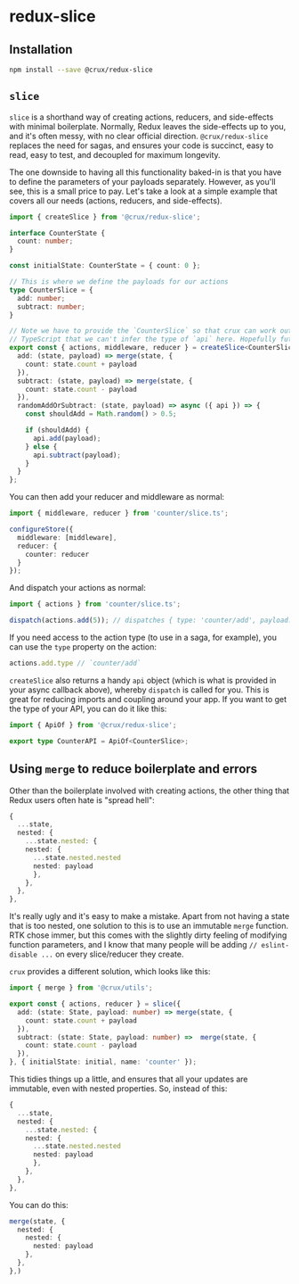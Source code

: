 # redux-slice

## Installation

```bash
npm install --save @crux/redux-slice
```

## `slice`

`slice` is a shorthand way of creating actions, reducers, and side-effects with minimal boilerplate. Normally, Redux leaves the side-effects up to you, and it's often messy, with no clear official direction. `@crux/redux-slice` replaces the need for sagas, and ensures your code is succinct, easy to read, easy to test, and decoupled for maximum longevity.

The one downside to having all this functionality baked-in is that you have to define the parameters of your payloads separately. However, as you'll see, this is a small price to pay. Let's take a look at a simple example that covers all our needs (actions, reducers, and side-effects).

```ts
import { createSlice } from '@crux/redux-slice';

interface CounterState {
  count: number;
}

const initialState: CounterState = { count: 0 };

// This is where we define the payloads for our actions
type CounterSlice = {
  add: number;
  subtract: number;
}

// Note we have to provide the `CounterSlice` so that crux can work out the API. It's an unfortunate limitation of
// TypeScript that we can't infer the type of `api` here. Hopefully future versions will allow this.
export const { actions, middleware, reducer } = createSlice<CounterSlice>()('counter', initialState, {
  add: (state, payload) => merge(state, {
    count: state.count + payload
  }),
  subtract: (state, payload) => merge(state, {
    count: state.count - payload
  }),
  randomAddOrSubtract: (state, payload) => async ({ api }) => {
    const shouldAdd = Math.random() > 0.5;

    if (shouldAdd) {
      api.add(payload);
    } else {
      api.subtract(payload);
    }
  }
};
```

You can then add your reducer and middleware as normal:

```ts
import { middleware, reducer } from 'counter/slice.ts';

configureStore({
  middleware: [middleware],
  reducer: {
    counter: reducer
  }
});
```

And dispatch your actions as normal:

```ts
import { actions } from 'counter/slice.ts';

dispatch(actions.add(5)); // dispatches { type: 'counter/add', payload: 5 }
```

If you need access to the action type (to use in a saga, for example), you can use the `type` property on the action:

```ts
actions.add.type // `counter/add`
```

`createSlice` also returns a handy `api` object (which is what is provided in your async callback above), whereby `dispatch` is called for you. This is great for reducing imports and coupling around your app. If you want to get the type of your API, you can do it like this:

```ts
import { ApiOf } from '@crux/redux-slice';

export type CounterAPI = ApiOf<CounterSlice>;
```

## Using `merge` to reduce boilerplate and errors

Other than the boilerplate involved with creating actions, the other thing that Redux users often hate is "spread hell":

```ts
{
  ...state,
  nested: {
    ...state.nested: {
    nested: {
      ...state.nested.nested
      nested: payload
      },
    },
  },
},
```

It's really ugly and it's easy to make a mistake. Apart from not having a state that is too nested, one solution to this is to use an immutable `merge` function. RTK chose immer, but this comes with the slightly dirty feeling of modifying function parameters, and I know that many people will be adding `// eslint-disable ...` on every slice/reducer they create.

`crux` provides a different solution, which looks like this:

```ts
import { merge } from '@crux/utils';

export const { actions, reducer } = slice({
  add: (state: State, payload: number) => merge(state, {
    count: state.count + payload
  }),
  subtract: (state: State, payload: number) =>  merge(state, {
    count: state.count - payload
  }),
}, { initialState: initial, name: 'counter' });
```

This tidies things up a little, and ensures that all your updates are immutable, even with nested properties. So, instead of this:

```ts
{
  ...state,
  nested: {
    ...state.nested: {
    nested: {
      ...state.nested.nested
      nested: payload
      },
    },
  },
},
```

You can do this:

```ts
merge(state, {
  nested: {
    nested: {
      nested: payload
    },
  },
},)
```